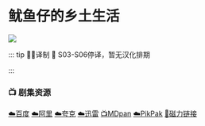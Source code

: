 # 鱿鱼仔的乡土生活
![](/image/鱿鱼仔的乡土生活.webp)

::: tip ✍🏻译制 
🦑 S03-S06停译，暂无汉化排期

:::

### 📺 剧集资源 <Badge type="warning" text="漫迪MDsub" />

[☁️百度](https://pan.baidu.com/s/1qjSJLvK_I5sz6IHnlJlt4g?pwd=jypy)  [☁️阿里](https://www.aliyundrive.com/s/KUuXXVosDjm)  [☁️夸克](https://pan.quark.cn/s/92e6ae518cc3)  [☁️迅雷](https://pan.xunlei.com/s/VNnhEAUWWBdJ1xlvGfVAShnEA1?pwd=9g3c#)  [📺MDpan](https://pan.mdsub.top/%E9%B1%BF%E9%B1%BC%E4%BB%94%E7%9A%84%E4%B9%A1%E5%9C%9F%E7%94%9F%E6%B4%BB)  [☁️PikPak](https://mypikpak.com/s/VNmWPMgIPp2tU0AMeCpmu5A5o1) [🧲磁力链接](magnet:?xt=urn:btih:15df78f23c358b4503054597c442ebef1e8229a4)